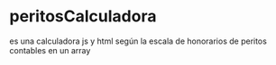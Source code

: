 # peritosCalculadora
es una calculadora js y html según la escala de honorarios de peritos contables en un array
